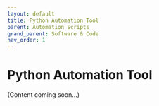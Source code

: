 ```yaml
---
layout: default
title: Python Automation Tool
parent: Automation Scripts
grand_parent: Software & Code
nav_order: 1
---
```


# Python Automation Tool

(Content coming soon...)
